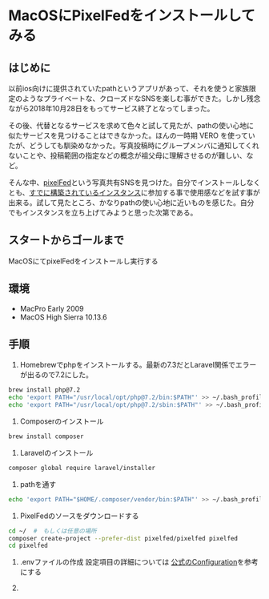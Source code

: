 # MacOSにPixelFedをインストールしてみる
<!-- date:2019-05-02 04:52:30 -->

## はじめに
以前ios向けに提供されていたpathというアプリがあって、それを使うと家族限定のようなプライベートな、クローズドなSNSを楽しむ事ができた。しかし残念ながら2018年10月28日をもってサービス終了となってしまった。

その後、代替となるサービスを求めて色々と試して見たが、pathの使い心地に似たサービスを見つけることはできなかった。ほんの一時期 VERO を使っていたが、どうしても馴染めなかった。写真投稿時にグループメンバに通知してくれないことや、投稿範囲の指定などの概念が祖父母に理解させるのが難しい、など。

そんな中、[pixelFed](https://pixelfed.org/)という写真共有SNSを見つけた。自分でインストールしなくとも、[すでに構築されているインスタンス](https://fediverse.network/pixelfed)に参加する事で使用感などを試す事が出来る。試して見たところ、かなりpathの使い心地に近いものを感じた。自分でもインスタンスを立ち上げてみようと思った次第である。

## スタートからゴールまで
MacOSにてpixelFedをインストールし実行する

## 環境
- MacPro Early 2009
- MacOS High Sierra 10.13.6

## 手順
1. Homebrewでphpをインストールする。最新の7.3だとLaravel関係でエラーが出るので7.2にした。

``` bash
brew install php@7.2
echo 'export PATH="/usr/local/opt/php@7.2/bin:$PATH"' >> ~/.bash_profile
echo 'export PATH="/usr/local/opt/php@7.2/sbin:$PATH"' >> ~/.bash_profile
```

1. Composerのインストール

``` bash
brew install composer
```

1. Laravelのインストール

``` bash
composer global require laravel/installer
```

1. pathを通す

``` bash
echo 'export PATH="$HOME/.composer/vendor/bin:$PATH"' >> ~/.bash_profile
```

1. PixelFedのソースをダウンロードする

``` bash
cd ~/  #　もしくは任意の場所
composer create-project --prefer-dist pixelfed/pixelfed pixelfed
cd pixelfed
```

1. .envファイルの作成
設定項目の詳細については [公式のConfiguration](https://docs.pixelfed.org/master/configuration.html)を参考にする

1. 
